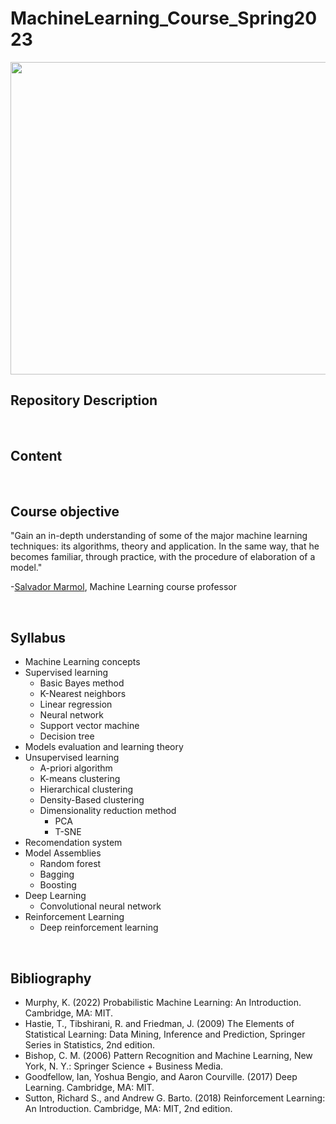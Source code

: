 # MachineLearning_Course_Spring2023

<p align="center">
<img width="700" height="500" src="https://www.atriainnovation.com/wp-content/uploads/2021/02/portada.jpg">
</p>


## Repository Description


</br>

## Content


</br>

## Course objective

"Gain an in-depth understanding of some of the major machine learning techniques: its algorithms, theory and application. In the same way, that he becomes familiar, through practice, with the procedure of elaboration of a model."

-[Salvador Marmol](https://github.com/salvadormarmol), Machine Learning course professor

</br>

## Syllabus

- Machine Learning concepts
- Supervised learning
  - Basic Bayes method
  - K-Nearest neighbors
  - Linear regression
  - Neural network
  - Support vector machine
  - Decision tree
- Models evaluation and learning theory
- Unsupervised learning
  - A-priori algorithm
  - K-means clustering
  - Hierarchical clustering
  - Density-Based clustering
  - Dimensionality reduction method
    - PCA
    - T-SNE
- Recomendation system
- Model Assemblies
  - Random forest
  - Bagging
  - Boosting
- Deep Learning
  - Convolutional neural network
- Reinforcement Learning 
  - Deep reinforcement learning

</br>

## Bibliography

- Murphy, K. (2022) Probabilistic Machine Learning: An Introduction. Cambridge, MA: MIT.
- Hastie, T., Tibshirani, R. and Friedman, J. (2009) The Elements of Statistical Learning: Data Mining, Inference and Prediction, Springer Series in Statistics, 2nd edition.
- Bishop, C. M. (2006) Pattern Recognition and Machine Learning, New York, N. Y.: Springer Science + Business Media. 
- Goodfellow, Ian, Yoshua Bengio, and Aaron Courville. (2017) Deep Learning. Cambridge, MA: MIT.
- Sutton, Richard S., and Andrew G. Barto. (2018) Reinforcement Learning: An Introduction. Cambridge, MA: MIT, 2nd edition.



